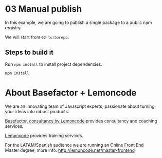 # 03 Manual publish

In this example, we are going to publish a single package to a public npm registry.

We will start from `02-turborepo`.

## Steps to build it

Run `npm install` to install project dependencies.

```bash
npm install
```

# About Basefactor + Lemoncode

We are an innovating team of Javascript experts, passionate about turning your ideas into robust products.

[Basefactor, consultancy by Lemoncode](http://www.basefactor.com) provides consultancy and coaching services.

[Lemoncode](http://lemoncode.net/services/en/#en-home) provides training services.

For the LATAM/Spanish audience we are running an Online Front End Master degree, more info: http://lemoncode.net/master-frontend



